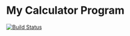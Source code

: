 # My Calculator Program
[![Build Status](https://app.travis-ci.com/gayathrikaranam/calc2.svg?branch=main)](https://app.travis-ci.com/gayathrikaranam/calc2)